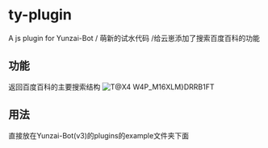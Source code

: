 # ty-plugin
A js plugin for Yunzai-Bot / 萌新的试水代码 /给云崽添加了搜索百度百科的功能
## 功能
返回百度百科的主要搜索结构
![T@X4 W4P_M16XLM}DRRB1FT](https://user-images.githubusercontent.com/91365773/187680595-43fccaac-a570-49a6-a61e-aa79bbe81e5f.png)
## 用法
直接放在Yunzai-Bot(v3)的plugins的example文件夹下面
